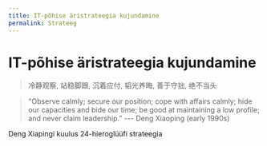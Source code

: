 ```yaml
---
title: IT-põhise äristrateegia kujundamine
permalink: Strateeg
---
```


# IT-põhise äristrateegia kujundamine

> 冷静观察, 站稳脚跟, 沉着应付, 韬光养晦, 善于守拙, 绝不当头

> "Observe calmly; secure our position; cope with affairs calmly; hide our capacities and bide our time; be good at maintaining a low profile; and never claim leadership.” --- Deng Xiaoping (early 1990s)

Deng Xiapingi kuulus 24-hieroglüüfi strateegia
